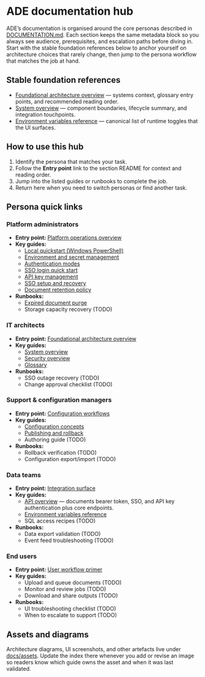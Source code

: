 # ADE documentation hub

ADE’s documentation is organised around the core personas described in [DOCUMENTATION.md](../DOCUMENTATION.md). Each section keeps the same metadata block so you always see audience, prerequisites, and escalation paths before diving in. Start with the stable foundation references below to anchor yourself on architecture choices that rarely change, then jump to the persona workflow that matches the job at hand.

## Stable foundation references

- [Foundational architecture overview](./foundation/README.md) — systems context, glossary entry points, and recommended reading order.
- [System overview](./foundation/system-overview.md) — component boundaries, lifecycle summary, and integration touchpoints.
- [Environment variables reference](./reference/environment-variables.md) — canonical list of runtime toggles that the UI surfaces.

## How to use this hub

1. Identify the persona that matches your task.
2. Follow the **Entry point** link to the section README for context and reading order.
3. Jump into the listed guides or runbooks to complete the job.
4. Return here when you need to switch personas or find another task.

## Persona quick links

### Platform administrators
- **Entry point:** [Platform operations overview](./platform/README.md)
- **Key guides:**
  - [Local quickstart (Windows PowerShell)](./platform/quickstart-local.md)
  - [Environment and secret management](./platform/environment-management.md)
  - [Authentication modes](./security/authentication-modes.md)
  - [SSO login quick start](./security/sso-login.md)
  - [API key management](./security/api-keys.md)
  - [SSO setup and recovery](./security/sso-setup.md)
  - [Document retention policy](./operations/document-retention.md)
- **Runbooks:**
  - [Expired document purge](./operations/runbooks/expired-document-purge.md)
  - Storage capacity recovery (TODO)

### IT architects
- **Entry point:** [Foundational architecture overview](./foundation/README.md)
- **Key guides:**
  - [System overview](./foundation/system-overview.md)
  - [Security overview](./security/README.md)
  - [Glossary](../ADE_GLOSSARY.md)
- **Runbooks:**
  - SSO outage recovery (TODO)
  - Change approval checklist (TODO)

### Support & configuration managers
- **Entry point:** [Configuration workflows](./configuration/README.md)
- **Key guides:**
  - [Configuration concepts](./configuration/concepts.md)
  - [Publishing and rollback](./configuration/publishing-and-rollback.md)
  - Authoring guide (TODO)
- **Runbooks:**
  - Rollback verification (TODO)
  - Configuration export/import (TODO)

### Data teams
- **Entry point:** [Integration surface](./data-integration/README.md)
- **Key guides:**
  - [API overview](./data-integration/api-overview.md) — documents bearer token, SSO, and API key authentication plus core endpoints.
  - [Environment variables reference](./reference/environment-variables.md)
  - SQL access recipes (TODO)
- **Runbooks:**
  - Data export validation (TODO)
  - Event feed troubleshooting (TODO)

### End users
- **Entry point:** [User workflow primer](./user-guide/README.md)
- **Key guides:**
  - Upload and queue documents (TODO)
  - Monitor and review jobs (TODO)
  - Download and share outputs (TODO)
- **Runbooks:**
  - UI troubleshooting checklist (TODO)
  - When to escalate to support (TODO)

## Assets and diagrams

Architecture diagrams, UI screenshots, and other artefacts live under [docs/assets](./assets/README.md). Update the index there whenever you add or revise an image so readers know which guide owns the asset and when it was last validated.
